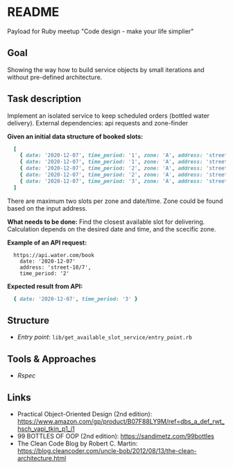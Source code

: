 # README

Payload for Ruby meetup "Code design - make your life simplier"

## Goal
Showing the way how to build service objects by small iterations and without pre-defined architecture.

## Task description
Implement an isolated service to keep scheduled orders (bottled water delivery).
External dependencies: api requests and zone-finder

**Given an initial data structure of booked slots:**
```ruby
  [
    { date: '2020-12-07', time_period: '1', zone: 'A', address: 'street-10/7' },
    { date: '2020-12-07', time_period: '1', zone: 'A', address: 'street-23/3' },
    { date: '2020-12-07', time_period: '2', zone: 'A', address: 'street-1/6' },
    { date: '2020-12-07', time_period: '2', zone: 'A', address: 'street-1/57' },
    { date: '2020-12-07', time_period: '3', zone: 'A', address: 'street-5/7' },
  ]
```

There are maximum two slots per zone and date/time.
Zone could be found based on the input address.

**What needs to be done:**
Find the closest available slot for delivering. Calculation depends on the desired date and time, and the scecific zone.

**Example of an API request:**
```
  https://api.water.com/book
    date: '2020-12-07'
    address: 'street-10/7',
    time_period: '2'
```

**Expected result from API:**

```ruby
  { date: '2020-12-07', time_period: '3' }
```

## Structure
- *Entry point*: `lib/get_available_slot_service/entry_point.rb`

## Tools & Approaches
- *Rspec*

## Links
 - Practical Object-Oriented Design (2nd edition): https://www.amazon.com/gp/product/B07F88LY9M/ref=dbs_a_def_rwt_hsch_vapi_tkin_p1_i1
 - 99 BOTTLES OF OOP (2nd edition): https://sandimetz.com/99bottles
 - The Clean Code Blog by Robert C. Martin: https://blog.cleancoder.com/uncle-bob/2012/08/13/the-clean-architecture.html